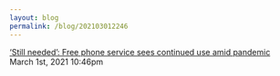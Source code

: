 ```yaml
---
layout: blog
permalink: /blog/202103012246
---
```


<a href=" https://www.koin.com/news/special-reports/still-needed-free-phone-service-sees-continued-use-amid-pandemic/">
&lsquo;Still needed&rsquo;: Free phone service sees continued use amid pandemic                    </a>

<div id="footer">
<span id="timestamp"> March 1st, 2021 10:46pm </span>
</div>
